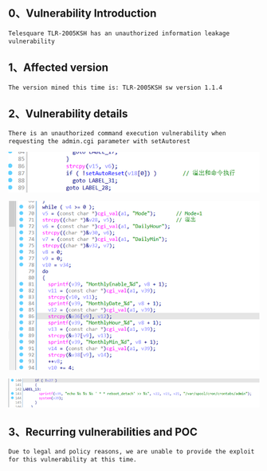 ## 0、Vulnerability Introduction

```
Telesquare TLR-2005KSH has an unauthorized information leakage vulnerability
```

## 1、Affected version

```
The version mined this time is: TLR-2005KSH sw version 1.1.4
```

## 2、Vulnerability details

```
There is an unauthorized command execution vulnerability when requesting the admin.cgi parameter with setAutorest
```

![image-20250126205013195](image-20250126205013195.png)

![image-20250126205030964](image-20250126205030964.png)

![image-20250126205043858](image-20250126205043858.png)

## 3、Recurring vulnerabilities and POC

```
Due to legal and policy reasons, we are unable to provide the exploit for this vulnerability at this time.
```
